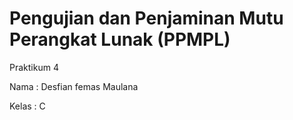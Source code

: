 # Pengujian dan Penjaminan Mutu Perangkat Lunak (PPMPL)

Praktikum 4

Nama : Desfian femas Maulana

Kelas : C
